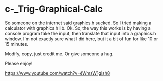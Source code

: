 # c-_Trig-Graphical-Calc
So someone on the internet said graphics.h sucked. So I tried making a calculator with graphics.h lib.
Ok. So, the way this works is by having a console program take the input, then translate that input into a graphics.h window.
I'm not exactly sure what I did here, but it a bit of fun for like 10 or 15 minutes.

Modify, copy, just credit me. Or give someone a hug.

Please enjoy!

https://www.youtube.com/watch?v=dWmsW1gish8
